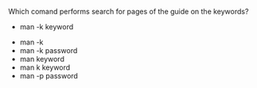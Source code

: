 Which comand performs search for pages of the guide on the keywords?

+ man -k keyword
* man -k 
* man -k password
* man keyword
* man k keyword
* man -p password
